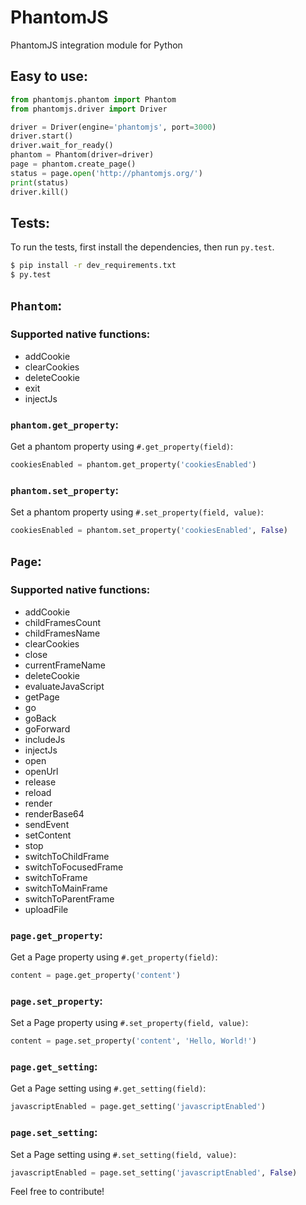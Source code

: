 # PhantomJS
PhantomJS integration module for Python

## Easy to use:
```python
from phantomjs.phantom import Phantom
from phantomjs.driver import Driver

driver = Driver(engine='phantomjs', port=3000)
driver.start()
driver.wait_for_ready()
phantom = Phantom(driver=driver)
page = phantom.create_page()
status = page.open('http://phantomjs.org/')
print(status)
driver.kill()
```

## Tests:
To run the tests, first install the dependencies, then run `py.test`.

```bash
$ pip install -r dev_requirements.txt
$ py.test
```

## `Phantom`:
### Supported native functions:
* addCookie
* clearCookies
* deleteCookie
* exit
* injectJs

### `phantom.get_property`:


  Get a phantom property using `#.get_property(field)`:
  ```python
cookiesEnabled = phantom.get_property('cookiesEnabled')
  ```
### `phantom.set_property`:


  Set a phantom property using `#.set_property(field, value)`:
  ```python
cookiesEnabled = phantom.set_property('cookiesEnabled', False)
  ```

## `Page`:
### Supported native functions:
* addCookie
* childFramesCount
* childFramesName
* clearCookies
* close
* currentFrameName
* deleteCookie
* evaluateJavaScript
* getPage
* go
* goBack
* goForward
* includeJs
* injectJs
* open
* openUrl
* release
* reload
* render
* renderBase64
* sendEvent
* setContent
* stop
* switchToChildFrame
* switchToFocusedFrame
* switchToFrame
* switchToMainFrame
* switchToParentFrame
* uploadFile

### `page.get_property`:


  Get a Page property using `#.get_property(field)`:
  ```python
content = page.get_property('content')
  ```
### `page.set_property`:


  Set a Page property using `#.set_property(field, value)`:
  ```python
content = page.set_property('content', 'Hello, World!')
  ```
### `page.get_setting`:


  Get a Page setting using `#.get_setting(field)`:
  ```python
javascriptEnabled = page.get_setting('javascriptEnabled')
  ```
### `page.set_setting`:


  Set a Page setting using `#.set_setting(field, value)`:
  ```python
javascriptEnabled = page.set_setting('javascriptEnabled', False)
  ```


Feel free to contribute!
